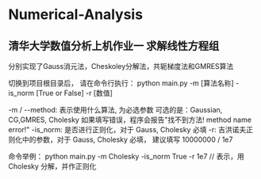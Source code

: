 # Numerical-Analysis
## 清华大学数值分析上机作业一 求解线性方程组

分别实现了Gauss消元法，Cheskoley分解法，共轭梯度法和GMRES算法

切换到项目根目录后，
请在命令行执行： python main.py -m [算法名称]  -is_norm [True or False] -r  [数值] 
 
-m / --method: 表示使用什么算法, 
为必选参数 可选的是：Gaussian, CG,GMRES, Cholesky 如果填写错误，程序会报告"找不到方法! method name error!" 
-is_norm: 是否进行正则化，对于 Gauss, Cholesky 必填 
-r: 吉洪诺夫正则化中的参数，对于 Gauss, Cholesky 必填， 建议填写 10000000 / 1e7 
 
 
命令举例： python main.py -m Cholesky -is_norm True -r 1e7   // 表示，用 Cholesky 分解，并作正则化 
